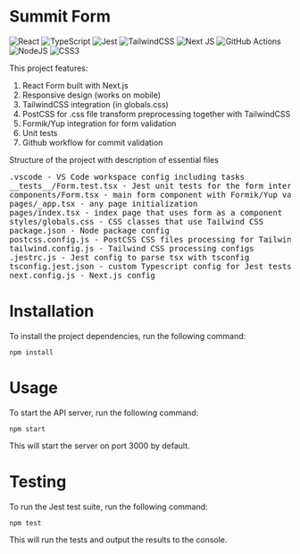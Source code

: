 # Summit Form
![React](https://img.shields.io/badge/react-%2320232a.svg?style=for-the-badge&logo=react&logoColor=%2361DAFB) ![TypeScript](https://img.shields.io/badge/typescript-%23007ACC.svg?style=for-the-badge&logo=typescript&logoColor=white) ![Jest](https://img.shields.io/badge/-jest-%23C21325?style=for-the-badge&logo=jest&logoColor=white) ![TailwindCSS](https://img.shields.io/badge/tailwindcss-%2338B2AC.svg?style=for-the-badge&logo=tailwind-css&logoColor=white) ![Next JS](https://img.shields.io/badge/Next-black?style=for-the-badge&logo=next.js&logoColor=white) ![GitHub Actions](https://img.shields.io/badge/github%20actions-%232671E5.svg?style=for-the-badge&logo=githubactions&logoColor=white) ![NodeJS](https://img.shields.io/badge/node.js-6DA55F?style=for-the-badge&logo=node.js&logoColor=white) ![CSS3](https://img.shields.io/badge/css3-%231572B6.svg?style=for-the-badge&logo=css3&logoColor=white)

This project features:
1) React Form built with Next.js
2) Responsive design (works on mobile)
3) TailwindCSS integration (in globals.css)
4) PostCSS for .css file transform preprocessing together with TailwindCSS
5) Formik/Yup integration for form validation
6) Unit tests
7) Github workflow for commit validation

Structure of the project with description of essential files
<pre>
.vscode - VS Code workspace config including tasks
__tests__/Form.test.tsx - Jest unit tests for the form intergrated with Gitghub workflow
components/Form.tsx - main form component with Formik/Yup validation
pages/_app.tsx - any page initialization
pages/index.tsx - index page that uses form as a component
styles/globals.css - CSS classes that use Tailwind CSS
package.json - Node package config
postcss.config.js - PostCSS CSS files processing for Tailwind
tailwind.config.js - Tailwind CSS processing configs
.jestrc.js - Jest config to parse tsx with tsconfig
tsconfig.jest.json - custom Typescript config for Jest tests
next.config.js - Next.js config
</pre>

# Installation
To install the project dependencies, run the following command:
```
npm install
```
# Usage
To start the API server, run the following command:

```
npm start
```
This will start the server on port 3000 by default. 

# Testing
To run the Jest test suite, run the following command:

```
npm test
```
This will run the tests and output the results to the console.
